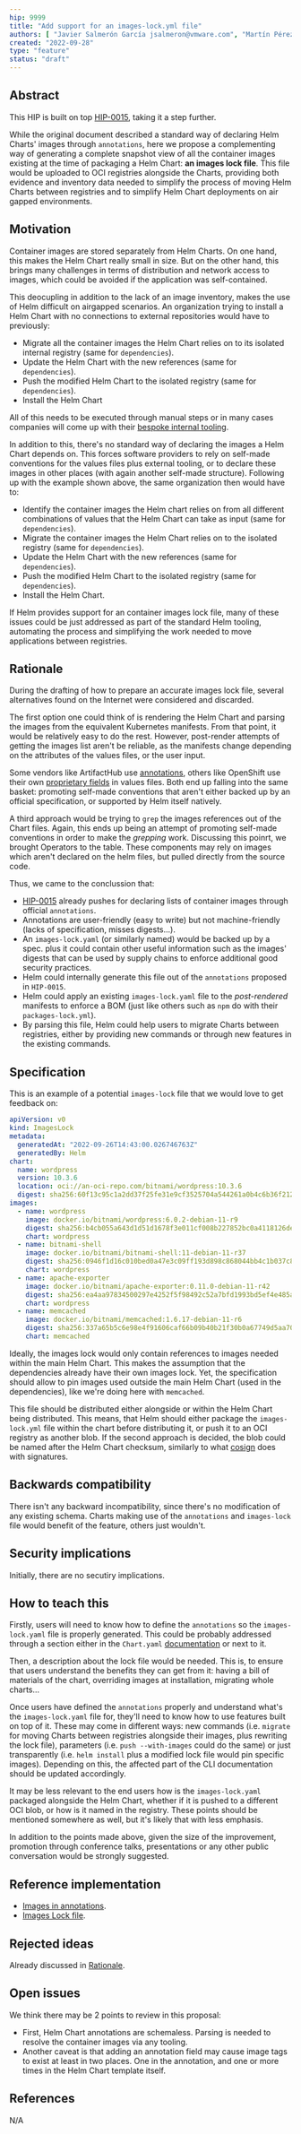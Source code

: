 ```yaml
---
hip: 9999
title: "Add support for an images-lock.yml file"
authors: [ "Javier Salmerón García jsalmeron@vmware.com", "Martín Pérez martinpe@vmware.com", "Pablo Caraballo Llorente pcaraballo@vmware.com" ]
created: "2022-09-28"
type: "feature"
status: "draft"
---
```


## Abstract

This HIP is built on top [HIP-0015](https://github.com/helm/community/blob/main/hips/hip-0015.md), taking it a step further.

While the original document described a standard way of declaring Helm Charts' images through `annotations`, here we propose a complementing way of generating a complete snapshot view of all the container images existing at the time of packaging a Helm Chart: **an images lock file**. This file would be uploaded to OCI registries alongside the Charts, providing both evidence and inventory data needed to simplify the process of moving Helm Charts between registries and to simplify Helm Chart deployments on air gapped environments.

## Motivation

Container images are stored separately from Helm Charts. On one hand, this makes the Helm Chart really small in size. But on the other hand, this brings many challenges in terms of distribution and network access to images, which could be avoided if the application was self-contained.

This deocupling in addition to the lack of an image inventory, makes the use of Helm difficult on airgapped scenarios. An organization trying to install a Helm Chart with no connections to external repositories would have to previously: 

* Migrate all the container images the Helm Chart relies on to its isolated internal registry (same for `dependencies`).
* Update the Helm Chart with the new references (same for `dependencies`).
* Push the modified Helm Chart to the isolated registry (same for `dependencies`).
* Install the Helm Chart

All of this needs to be executed through manual steps or in many cases companies will come up with their [bespoke internal tooling](https://github.com/vmware-tanzu/asset-relocation-tool-for-kubernetes).

In addition to this, there's no standard way of declaring the images a Helm Chart depends on. This forces software providers to rely on self-made conventions for the values files plus external tooling, or to declare these images in other places (with again another self-made structure). Following up with the example shown above, the same organization then would have to:

* Identify the container images the Helm chart relies on from all different combinations of values that the Helm Chart can take as input (same for `dependencies`).
* Migrate the container images the Helm Chart relies on to the isolated registry (same for `dependencies`).
* Update the Helm Chart with the new references (same for `dependencies`).
* Push the modified Helm Chart to the isolated registry (same for `dependencies`).
* Install the Helm Chart.

If Helm provides support for an container images lock file, many of these issues could be just addressed as part of the standard Helm tooling, automating the process and simplifying the work needed to move applications between registries. 

## Rationale

During the drafting of how to prepare an accurate images lock file, several alternatives found on the Internet were considered and discarded.

The first option one could think of is rendering the Helm Chart and parsing the images from the equivalent Kubernetes manifests. From that point, it would be relatively easy to do the rest. However, post-render attempts of getting the images list aren't be reliable, as the manifests change depending on the attributes of the values files, or the user input.

Some vendors like ArtifactHub use [annotations](https://github.com/artifacthub/hub/blob/master/charts/artifact-hub/Chart.yaml#L80), others like OpenShift use their own [proprietary fields](https://github.com/mongodb/helm-charts/blob/39df2aa9bc77e9f34c02c18ab7dbac172e5134a1/charts/enterprise-operator/values-openshift.yaml) in values files. Both end up falling into the same basket: promoting self-made conventions that aren't either backed up by an official specification, or supported by Helm itself natively.

A third approach would be trying to `grep` the images references out of the Chart files. Again, this ends up being an attempt of promoting self-made conventions in order to make the _grepping_ work. Discussing this poinrt, we brought Operators to the table. These components may rely on images which aren't declared on the helm files, but pulled directly from the source code.

Thus, we came to the conclussion that:

* [HIP-0015](https://github.com/helm/community/blob/main/hips/hip-0015.md) already pushes for declaring lists of container images through official `annotations`.
* Annotations are user-friendly (easy to write) but not machine-friendly (lacks of specification, misses digests...).
* An `images-lock.yaml` (or similarly named) would be backed up by a spec. plus it could contain other useful information such as the images' digests that can be used by supply chains to enforce additional good security practices.
* Helm could internally generate this file out of the `annotations` proposed in `HIP-0015`.
* Helm could apply an existing `images-lock.yaml` file to the _post-rendered_ manifests to enforce a BOM (just like others such as `npm` do with their `packages-lock.yml`).
* By parsing this file, Helm could help users to migrate Charts between registries, either by providing new commands or through new features in the existing commands.

## Specification

This is an example of a potential `images-lock` file that we would love to get feedback on:

```yaml
apiVersion: v0
kind: ImagesLock
metadata:
  generatedAt: "2022-09-26T14:43:00.026746763Z"
  generatedBy: Helm
chart:
  name: wordpress
  version: 10.3.6
  location: oci://an-oci-repo.com/bitnami/wordpress:10.3.6
  digest: sha256:60f13c95c1a2dd37f25fe31e9cf3525704a544261a0b4c6b36f212990911b2c9
images:
  - name: wordpress
    image: docker.io/bitnami/wordpress:6.0.2-debian-11-r9
    digest: sha256:b4cb055a643d1d51d1678f3e011cf008b227852bc0a4118126deeed844ccfb6a
    chart: wordpress
  - name: bitnami-shell
    image: docker.io/bitnami/bitnami-shell:11-debian-11-r37
    digest: sha256:0946f1d16c010bed0a47e3c09ff193d898c868044bb4c1b037c83b7c53c26deb
    chart: wordpress
  - name: apache-exporter
    image: docker.io/bitnami/apache-exporter:0.11.0-debian-11-r42
    digest: sha256:ea4aa97834500297e4252f5f98492c52a7bfd1993bd5ef4e485ae84996b1c63a
    chart: wordpress
  - name: memcached
    image: docker.io/bitnami/memcached:1.6.17-debian-11-r6
    digest: sha256:337a65b5c6e98e4f91606caf66b09b40b21f30b0a67749d5aa705eca1d501be5
    chart: memcached
```

Ideally, the images lock would only contain references to images needed within the main Helm Chart. This makes the assumption that the dependencies already have their own images lock. Yet, the specification should allow to pin images used outside the main Helm Chart (used in the dependencies), like we're doing here with `memcached`. 

This file should be distributed either alongside or within the Helm Chart being distributed. This means, that Helm should either package the `images-lock.yml` file within the chart before distributing it, or push it to an OCI registry as another blob. If the second approach is decided, the blob could be named after the Helm Chart checksum, similarly to what [cosign](https://github.com/sigstore/cosign#sign-a-container-and-store-the-signature-in-the-registry) does with signatures.

## Backwards compatibility

There isn't any backward incompatibility, since there's no modification of any existing schema. Charts making use of the `annotations` and `images-lock` file would benefit of the feature, others just wouldn't.

## Security implications

Initially, there are no secutiry implications.

## How to teach this

Firstly, users will need to know how to define the `annotations` so the `images-lock.yaml` file is properly generated. This could be probably addressed through a section either in the `Chart.yaml` [documentation](https://helm.sh/docs/topics/charts/#the-chartyaml-file) or next to it. 

Then, a description about the lock file would be needed. This is, to ensure that users understand the benefits they can get from it: having a bill of materials of the chart, overriding images at installation, migrating whole charts...

Once users have defined the `annotations` properly and understand what's the `images-lock.yaml` file for, they'll need to know how to use features built on top of it. These may come in different ways: new commands (i.e. `migrate` for moving Charts between registries alongside their images, plus rewriting the lock file), parameters (i.e. `push --with-images` could do the same) or just transparently (i.e. `helm install` plus a modified lock file would pin specific images). Depending on this, the affected part of the CLI documentation should be updated accordingly.

It may be less relevant to the end users how is the `images-lock.yaml` packaged alongside the Helm Chart, whether if it is pushed to a different OCI blob, or how is it named in the registry. These points should be mentioned somewhere as well, but it's likely that with less emphasis. 

In addition to the points made above, given the size of the improvement, promotion through conference talks, presentations or any other public conversation would be strongly suggested.

## Reference implementation

* [Images in annotations](https://github.com/bitnami/charts/blob/521fe9919a27b088a46f5548e591506d24c2739d/bitnami/rabbitmq-cluster-operator/Chart.yaml).
* [Images Lock file](https://github.com/paleloser/charts/blob/helm-hip/bitnami/wordpress/images.lock.yml).

## Rejected ideas

Already discussed in [Rationale](#rationale).

## Open issues

We think there may be 2 points to review in this proposal:

* First, Helm Chart annotations are schemaless. Parsing is needed to resolve the container images via any tooling.
* Another caveat is that adding an annotation field may cause image tags to exist at least in two places. One in the annotation, and one or more times in the Helm Chart template itself.

## References

N/A
